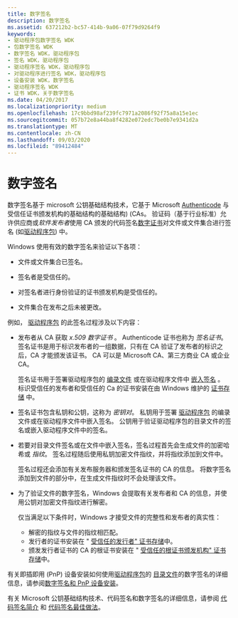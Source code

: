 ```yaml
---
title: 数字签名
description: 数字签名
ms.assetid: 637212b2-bc57-414b-9a06-07f79d9264f9
keywords:
- 驱动程序包数字签名 WDK
- 包数字签名 WDK
- 数字签名 WDK，驱动程序包
- 签名 WDK，驱动程序包
- 驱动程序签名 WDK，驱动程序包
- 对驱动程序进行签名 WDK，驱动程序包
- 设备安装 WDK，数字签名
- 驱动程序签名 WDK
- 证书 WDK，关于数字签名
ms.date: 04/20/2017
ms.localizationpriority: medium
ms.openlocfilehash: 17c9bbd98af239fc7971a2086f92f75a8a15e1ec
ms.sourcegitcommit: 057b72e8a44ba8f4282e072edc7be0b7e9341d2a
ms.translationtype: MT
ms.contentlocale: zh-CN
ms.lasthandoff: 09/03/2020
ms.locfileid: "89412484"
---
```

# <a name="digital-signatures"></a>数字签名


数字签名基于 microsoft 公钥基础结构技术，它基于 Microsoft [Authenticode](authenticode.md) 与受信任证书颁发机构的基础结构的基础结构)  (CAs。 验证码（基于行业标准）允许供应商或*软件发布者*使用 CA 颁发的代码签名[数字证书](digital-certificates.md)对文件或文件集合进行签名 (如[驱动程序包](driver-packages.md)) 中。

Windows 使用有效的数字签名来验证以下各项：

-   文件或文件集合已签名。

-   签名者是受信任的。

-   对签名者进行身份验证的证书颁发机构是受信任的。

-   文件集合在发布之后未被更改。

例如， [驱动程序包](driver-packages.md) 的此签名过程涉及以下内容：

-   发布者从 CA 获取 *x.509 数字证书* 。 Authenticode 证书也称为 *签名证书*。 签名证书是用于标识发布者的一组数据，只有在 CA 验证了发布者的标识之后，CA 才能颁发该证书。 CA 可以是 Microsoft CA、第三方商业 CA 或企业 CA。

    签名证书用于签署驱动程序包的 [编录文件](catalog-files.md) 或在驱动程序文件中 [嵌入签名](embedded-signatures-in-a-driver-file.md) 。 标识受信任的发布者和受信任的 Ca 的证书安装在由 Windows 维护的 [证书存储](certificate-stores.md) 中。

-   签名证书包含私钥和公钥，这称为 *密钥对*。 私钥用于签署 [驱动程序包](driver-packages.md) 的编录文件或在驱动程序文件中嵌入签名。 公钥用于验证驱动程序包的目录文件的签名或嵌入驱动程序文件中的签名。

-   若要对目录文件签名或在文件中嵌入签名，签名过程首先会生成文件的加密哈希或 *指纹*。 签名过程随后使用私钥加密文件指纹，并将指纹添加到文件中。

    签名过程还会添加有关发布服务器和颁发签名证书的 CA 的信息。 将数字签名添加到文件的部分中，在生成文件指纹时不会处理该文件。

-   为了验证文件的数字签名，Windows 会提取有关发布者和 CA 的信息，并使用公钥对加密文件指纹进行解密。

    仅当满足以下条件时，Windows 才接受文件的完整性和发布者的真实性：

    -   解密的指纹与文件的指纹相匹配。
    -   发行者的证书安装在 " [受信任的发行者" 证书存储](trusted-publishers-certificate-store.md)中。
    -   颁发发行者证书的 CA 的根证书安装在 " [受信任的根证书颁发机构" 证书存储](trusted-root-certification-authorities-certificate-store.md)中。

有关即插即用 (PnP) 设备安装如何使用[驱动程序包](driver-packages.md)的 [目录文件](catalog-files.md)的数字签名的详细信息，请参阅[数字签名和 PnP 设备安装](digital-signatures-and-pnp-device-installation--windows-vista-and-late.md)。

有关 Microsoft 公钥基础结构技术、代码签名和数字签名的详细信息，请参阅 [代码签名简介](https://go.microsoft.com/fwlink/p/?linkid=104071) 和 [代码签名最佳做法](https://go.microsoft.com/fwlink/p/?linkid=68250)。

 

 





